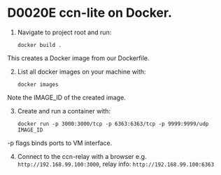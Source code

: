 # D0020E ccn-lite on Docker.

1. Navigate to project root and run:
    ```
    docker build .
    ```
This creates a Docker image from our Dockerfile.

2. List all docker images on your machine with:
    ```
    docker images
    ```
Note the IMAGE_ID of the created image.

3. Create and run a container with:
    ```
    docker run -p 3000:3000/tcp -p 6363:6363/tcp -p 9999:9999/udp IMAGE_ID
    ```
-p flags binds ports to VM interface.

4. Connect to the ccn-relay with a browser e.g. `http://192.168.99.100:3000`, relay info: `http://192.168.99.100:6363`
